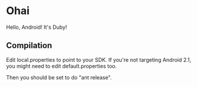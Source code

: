 # Ohai

Hello, Android! It's Duby!

## Compilation

Edit local.properties to point to your SDK. If you're not targeting
Android 2.1, you might need to edit default.properties too.

Then you should be set to do "ant release".
